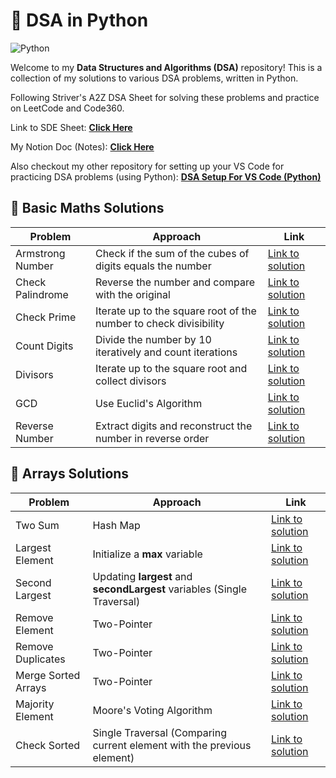 # 🐍 DSA in Python
![Python](https://img.shields.io/badge/Python-3776AB?style=flat&logo=python&logoColor=white)

Welcome to my **Data Structures and Algorithms (DSA)** repository! This is a collection of my solutions to various DSA problems, written in Python.


Following Striver's A2Z DSA Sheet for solving these problems and practice on LeetCode and Code360.

Link to SDE Sheet:  [**Click Here**](https://takeuforward.org/strivers-a2z-dsa-course/strivers-a2z-dsa-course-sheet-2)

My Notion Doc (Notes): [**Click Here**](https://brazen-sailboat-416.notion.site/DSA-Python-9a5c3c7b7c1f4aa684821cbd3b089125?pvs=4)

Also checkout my other repository for setting up your VS Code for practicing DSA problems (using Python): [**DSA Setup For VS Code (Python)**](https://github.com/soumyadeep423/DSA-Setup-For-VS-Code-Python.git)

## 🧩 Basic Maths Solutions

| Problem                  | Approach                              | Link                                   |
|--------------------------|---------------------------------------|----------------------------------------|
| Armstrong Number         | Check if the sum of the cubes of digits equals the number | [Link to solution](Numbers/armstrong.py) |
| Check Palindrome         | Reverse the number and compare with the original         | [Link to solution](Numbers/checkPalindrome.py) |
| Check Prime              | Iterate up to the square root of the number to check divisibility | [Link to solution](Numbers/checkPrime.py) |
| Count Digits             | Divide the number by 10 iteratively and count iterations | [Link to solution](Numbers/countDigits.py) |
| Divisors                 | Iterate up to the square root and collect divisors       | [Link to solution](Numbers/divisors.py) |
| GCD                      | Use Euclid's Algorithm                              | [Link to solution](Numbers/gcd.py) |
| Reverse Number           | Extract digits and reconstruct the number in reverse order | [Link to solution](Numbers/reverseNum.py) |


## 🧩 Arrays Solutions

| Problem                  | Approach          | Link                                   |
|--------------------------|-------------------|----------------------------------------|
| Two Sum                  | Hash Map   | [Link to solution](Arrays/twoSum.py) |
| Largest Element          | Initialize a **max** variable    | [Link to solution](Arrays/max.py) |
| Second Largest          | Updating **largest** and **secondLargest** variables (Single Traversal)    | [Link to solution](Arrays/secondLargest.py) |
| Remove Element           | Two-Pointer    | [Link to solution](Arrays/removeElement.py) |
| Remove Duplicates       | Two-Pointer   | [Link to solution](Arrays/removeDuplicates.py) |
| Merge Sorted Arrays      | Two-Pointer    | [Link to solution](Arrays/mergeSorted.py) |
| Majority Element         | Moore's Voting Algorithm    | [Link to solution](Arrays/majorityElement.py) |
| Check Sorted             | Single Traversal (Comparing current element with the previous element)    | [Link to solution](Arrays/checkSorted.py) |


